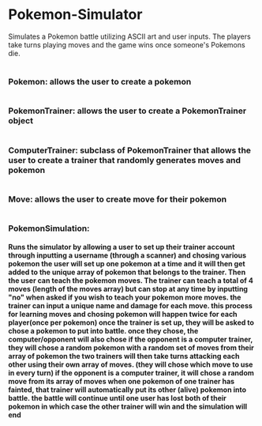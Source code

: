 # Pokemon-Simulator
Simulates a Pokemon battle utilizing ASCII art and user inputs. The players take turns playing moves and the game wins once someone's Pokemons die.

#
### Pokemon: allows the user to create a pokemon 

#
### PokemonTrainer: allows the user to create a PokemonTrainer object
#
### ComputerTrainer: subclass of PokemonTrainer that allows the user to create a trainer that randomly generates moves and pokemon
#
### Move: allows the user to create move for their pokemon
#
### PokemonSimulation: 
#### Runs the simulator by allowing a user to set up their trainer account through inputting a username (through a scanner) and chosing various pokemon the user will set up one pokemon at a time and it will then get added to the unique array of pokemon that belongs to the trainer. Then the user can teach the pokemon moves. The trainer can teach a total of 4 moves (length of the moves array) but can stop at any time by inputting "no" when asked if you wish to teach your pokemon more moves. the trainer can input a unique name and damage for each move. this process for learning moves and chosing pokemon will happen twice for each player(once per pokemon) once the trainer is set up, they will be asked to chose a pokemon to put into battle. once they chose, the computer/opponent will also chose if the opponent is a computer trainer, they will chose a random pokemon with a random set of moves from their array of pokemon the two trainers will then take turns attacking each other using their own array of moves. (they will chose which move to use in every turn) if the opponent is a computer trainer, it will chose a random move from its array of moves when one pokemon of one trainer has fainted, that trainer will automatically put its other (alive) pokemon into battle. the battle will continue until one user has lost both of their pokemon in which case the other trainer will win and the simulation will end
